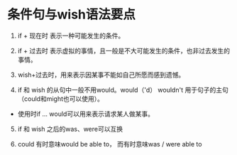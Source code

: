 # 条件句与wish语法要点

1. if + 现在时 表示一种可能发生的条件。

2. if + 过去时 表示虚拟的事情，且一般是不大可能发生的条件，也非过去发生的事情。

3. wish+过去时，用来表示因某事不能如自己所愿而感到遗憾。

4. if 和 wish 的从句中一般不用would。would（'d） wouldn't 用于句子的主句（could和might也可以使用）。
- 使用时if ... would可以用来表示请求某人做某事。

5. if 和 wish 之后的was、were可以互换

6. could 有时意味would be able to， 而有时意味was / were able to 